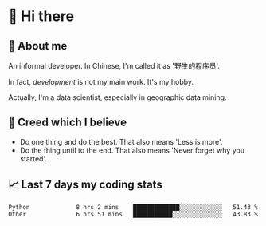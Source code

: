 # 👋 Hi there

## :speech_balloon: About me

An informal developer. In Chinese, I'm called it as '野生的程序员'.

In fact, _development_ is not my main work. It's my hobby.

Actually, I'm a data scientist, especially in geographic data mining.

## :see_no_evil: Creed which I believe

- Do one thing and do the best. That also means 'Less is more'.
- Do the thing until to the end. That also means 'Never forget why you started'.

## :chart_with_upwards_trend: Last 7 days my coding stats

<!--START_SECTION:waka-->

```text
Python             8 hrs 2 mins    █████████████░░░░░░░░░░░░   51.43 %
Other              6 hrs 51 mins   ███████████░░░░░░░░░░░░░░   43.83 %
```

<!--END_SECTION:waka-->
